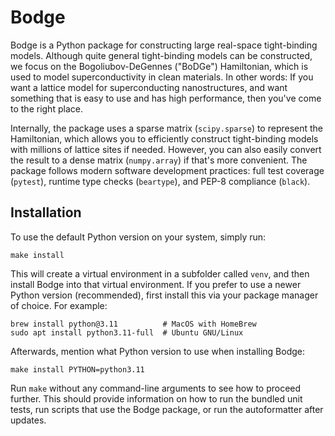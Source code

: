 # Bodge

Bodge is a Python package for constructing large real-space tight-binding
models. Although quite general tight-binding models can be constructed, we
focus on the Bogoliubov-DeGennes ("BoDGe") Hamiltonian, which is used to model
superconductivity in clean materials. In other words: If you want a lattice
model for superconducting nanostructures, and want something that is easy to
use and has high performance, then you've come to the right place.

Internally, the package uses a sparse matrix (`scipy.sparse`) to represent the
Hamiltonian, which allows you to efficiently construct tight-binding models
with millions of lattice sites if needed. However, you can also easily convert
the result to a dense matrix (`numpy.array`) if that's more convenient. The
package follows modern software development practices: full test coverage
(`pytest`), runtime type checks (`beartype`), and PEP-8 compliance (`black`).

## Installation
To use the default Python version on your system, simply run:

	make install

This will create a virtual environment in a subfolder called `venv`,
and then install Bodge into that virtual environment. If you prefer to
use a newer Python version (recommended), first install this via your
package manager of choice. For example:

	brew install python@3.11          # MacOS with HomeBrew
	sudo apt install python3.11-full  # Ubuntu GNU/Linux

Afterwards, mention what Python version to use when installing Bodge:

	make install PYTHON=python3.11

Run `make` without any command-line arguments to see how to proceed
further. This should provide information on how to run the bundled
unit tests, run scripts that use the Bodge package, or run the
autoformatter after updates.

[1]: https://www.intel.com/content/www/us/en/developer/tools/oneapi/distribution-for-python.html#gs.h2ajdj



